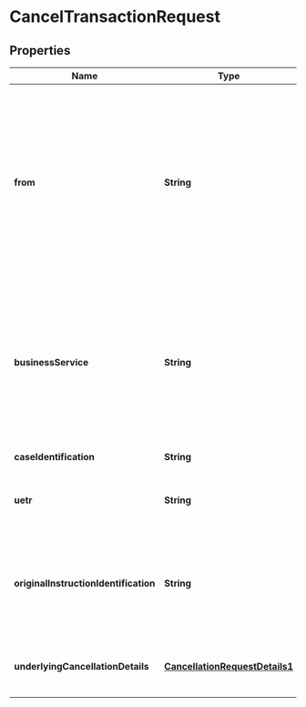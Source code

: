 
# CancelTransactionRequest

## Properties
Name | Type | Description | Notes
------------ | ------------- | ------------- | -------------
**from** | **String** | The sending MessagingEndpoint that has created this Business Message for the receiving MessagingEndpoint that will process this Business Message.    Note the sending MessagingEndpoint might be different from the sending address potentially contained in the transport header (as defined in the transport layer). | 
**businessService** | **String** | Specifies the business service agreed between the two MessagingEndpoints under which rules this Business Message is exchanged.  To be used when there is a choice of processing services or processing service levels. | 
**caseIdentification** | **String** | Uniquely identifies the case. | 
**uetr** | **String** | Contains the unique end to end transaction reference of a payment. | 
**originalInstructionIdentification** | **String** | Unique identification, as assigned by the original instructing party for the original instructed party, to unambiguously identify the original instruction. |  [optional]
**underlyingCancellationDetails** | [**CancellationRequestDetails1**](CancellationRequestDetails1.md) | Provides further information with regards to the cancellation of the payments event. | 



